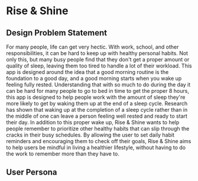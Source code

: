# Rise & Shine
## Design Problem Statement
For many people, life can get very hectic. With work, school, and other responsibilities, it can be hard to keep up with healthy personal habits. Not only this, but many busy people find that they don't get a proper amount or quality of sleep, leaving them too tired to handle a lot of their workload. This app is designed around the idea that a good morning routine is the foundation to a good day, and a good morning starts when you wake up feeling fully rested. Understanding that with so much to do during the day it can be hard for many people to go to bed in time to get the proper 8 hours, this app is designed to help people work with the amount of sleep they're more likely to get by waking them up at the end of a sleep cycle. Research has shown that waking up at the completion of a sleep cycle rather than in the middle of one can leave a person feeling well rested and ready to start their day. In addition to this proper wake up, Rise & Shine wants to help people remember to prioritize other healthy habits that can slip through the cracks in their busy schedules. By allowing the user to set daily habit reminders and encouraging them to check off their goals, Rise & Shine aims to help users be mindful in living a healthier lifestyle, without having to do the work to remember more than they have to.

## User Persona
